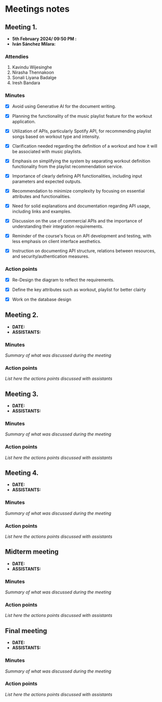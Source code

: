 # Meetings notes

## Meeting 1.
* **5th February 2024/ 09:50 PM :**
* **Iván Sánchez Milara:**

### Attendies

1.	Kavindu Wijesinghe
2.	Nirasha Thennakoon
3.	Sonali Liyana Badalge
4.	Iresh Bandara

### Minutes
- [x]  Avoid using Generative AI for the document writing. 
- [x]  Planning the functionality of the music playlist feature for the workout application.
- [x]  Utilization of APIs, particularly Spotify API, for recommending playlist songs based on workout type and intensity.
- [x]  Clarification needed regarding the definition of a workout and how it will be associated with music playlists.
- [x]  Emphasis on simplifying the system by separating workout definition functionality from the playlist recommendation service.
- [x]  Importance of clearly defining API functionalities, including input parameters and expected outputs.
- [x]  Recommendation to minimize complexity by focusing on essential attributes and functionalities.
- [x]  Need for solid explanations and documentation regarding API usage, including links and examples.
- [x]  Discussion on the use of commercial APIs and the importance of understanding their integration requirements.
- [x]  Reminder of the course's focus on API development and testing, with less emphasis on client interface aesthetics.
- [x]  Instruction on documenting API structure, relations between resources, and security/authentication measures.


### Action points
- [x]  Re-Design the diagram to reflect the requirements. 
- [x]  Define the key attributes such as workout, playlist for better clairty
- [x]  Work on the database design




## Meeting 2.
* **DATE:**
* **ASSISTANTS:**

### Minutes
*Summary of what was discussed during the meeting*

### Action points
*List here the actions points discussed with assistants*




## Meeting 3.
* **DATE:**
* **ASSISTANTS:**

### Minutes
*Summary of what was discussed during the meeting*

### Action points
*List here the actions points discussed with assistants*




## Meeting 4.
* **DATE:**
* **ASSISTANTS:**

### Minutes
*Summary of what was discussed during the meeting*

### Action points
*List here the actions points discussed with assistants*




## Midterm meeting
* **DATE:**
* **ASSISTANTS:**

### Minutes
*Summary of what was discussed during the meeting*

### Action points
*List here the actions points discussed with assistants*




## Final meeting
* **DATE:**
* **ASSISTANTS:**

### Minutes
*Summary of what was discussed during the meeting*

### Action points
*List here the actions points discussed with assistants*




